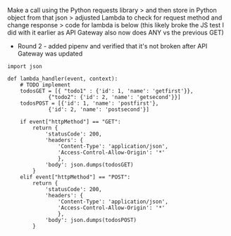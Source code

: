Make a call using the Python requests library > and then store in Python object from that json > adjusted Lambda to check for request method and change response > code for lambda is below (this likely broke the JS test I did with it earlier as API Gateway also now does ANY vs the previous GET)

* Round 2 - added pipenv and verified that it's not broken after API Gateway was updated

```
import json

def lambda_handler(event, context):
    # TODO implement
    todosGET = [{ "todo1" : {'id': 1, 'name': 'getfirst'}}, 
             {"todo2": {'id': 2, 'name': 'getsecond'}}]
    todosPOST = [{'id': 1, 'name': 'postfirst'}, 
             {'id': 2, 'name': 'postsecond'}]
    
    if event["httpMethod"] == "GET":
        return {
            'statusCode': 200,
            'headers': {
                'Content-Type': 'application/json',
                'Access-Control-Allow-Origin': '*'
                },
            'body': json.dumps(todosGET)
        }
    elif event["httpMethod"] == "POST":
        return {
            'statusCode': 200,
            'headers': {
                'Content-Type': 'application/json',
                'Access-Control-Allow-Origin': '*'
                },
            'body': json.dumps(todosPOST)
        }
```